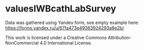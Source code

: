 # valuesIWBcathLabSurvey


Data was gathered using Yandex form, see empty example here: https://forms.yandex.ru/u/67fa473e49363924293a8e2b/

This work is licensed under a Creative Commons Attribution-NonCommercial 4.0 International License.
